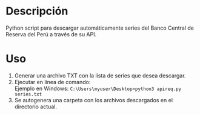 # Descripción
Python script para descargar automáticamente series del Banco Central de Reserva del Perú a través de su API.

# Uso
1. Generar una archivo TXT con la lista de series que desea descargar.
2. Ejecutar en línea de comando:  
Ejemplo en Windows:
```C:\Users\myuser\Desktop>python3 apireq.py series.txt```
3. Se autogenera una carpeta con los archivos descargados en el directorio actual.
